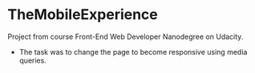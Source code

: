 # TheMobileExperience

Project from course Front-End Web Developer Nanodegree on Udacity.

- The task was to change the page to become responsive using media queries.
